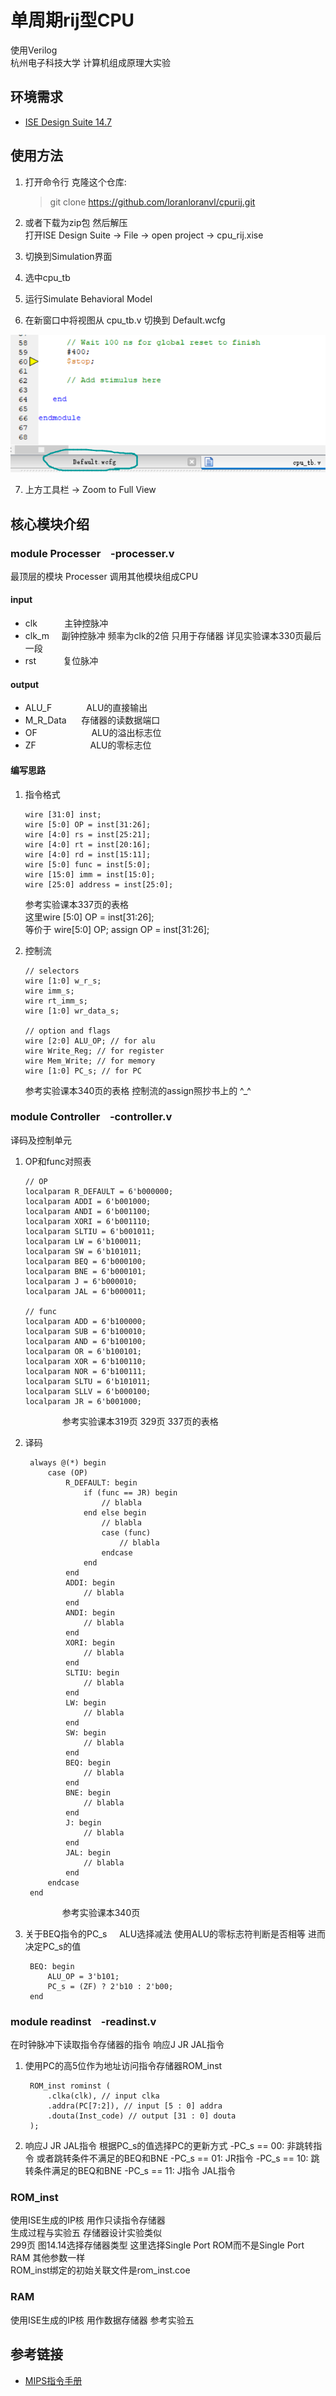# 单周期rij型CPU  
  使用Verilog  
  杭州电子科技大学 计算机组成原理大实验

## 环境需求
  
  * [ISE Design Suite 14.7](https://www.xilinx.com/products/design-tools/ise-design-suite.html)

## 使用方法
  
  1.  打开命令行 克隆这个仓库:  

        > git clone https://github.com/loranloranvl/cpurij.git  

  2.  或者下载为zip包 然后解压  
  打开ISE Design Suite -> File -> open project -> cpu_rij.xise  
  3.  切换到Simulation界面  
  4.  选中cpu_tb  
  5.  运行Simulate Behavioral Model  
  6.  在新窗口中将视图从 cpu_tb.v 切换到 Default.wcfg  

  ![wcfg guide](/img/wcfg.png)

  7.  上方工具栏 -> Zoom to Full View  

## 核心模块介绍  
  
### module Processer &nbsp;&nbsp;&nbsp;-processer.v  
  最顶层的模块 Processer 调用其他模块组成CPU

#### input

- clk&nbsp;&nbsp;&nbsp;&nbsp;&nbsp;&nbsp;&nbsp;&nbsp;&nbsp;&nbsp;&nbsp;主钟控脉冲
- clk_m&nbsp;&nbsp;&nbsp;&nbsp;&nbsp;副钟控脉冲 频率为clk的2倍 只用于存储器 详见实验课本330页最后一段
- rst&nbsp;&nbsp;&nbsp;&nbsp;&nbsp;&nbsp;&nbsp;&nbsp;&nbsp;&nbsp;&nbsp;复位脉冲

#### output

- ALU_F&nbsp;&nbsp;&nbsp;&nbsp;&nbsp;&nbsp;&nbsp;&nbsp;&nbsp;&nbsp;&nbsp;&nbsp;&nbsp;&nbsp;ALU的直接输出
- M_R_Data&nbsp;&nbsp;&nbsp;&nbsp;&nbsp;&nbsp;存储器的读数据端口
- OF&nbsp;&nbsp;&nbsp;&nbsp;&nbsp;&nbsp;&nbsp;&nbsp;&nbsp;&nbsp;&nbsp;&nbsp;&nbsp;&nbsp;&nbsp;&nbsp;&nbsp;&nbsp;&nbsp;&nbsp;&nbsp;&nbsp;ALU的溢出标志位
- ZF&nbsp;&nbsp;&nbsp;&nbsp;&nbsp;&nbsp;&nbsp;&nbsp;&nbsp;&nbsp;&nbsp;&nbsp;&nbsp;&nbsp;&nbsp;&nbsp;&nbsp;&nbsp;&nbsp;&nbsp;&nbsp;&nbsp;ALU的零标志位

#### 编写思路
1.  指令格式  

		wire [31:0] inst;
		wire [5:0] OP = inst[31:26];
		wire [4:0] rs = inst[25:21];
		wire [4:0] rt = inst[20:16];
		wire [4:0] rd = inst[15:11];
		wire [5:0] func = inst[5:0];
		wire [15:0] imm = inst[15:0];
		wire [25:0] address = inst[25:0];

    参考实验课本337页的表格  
    这里wire [5:0] OP = inst[31:26];  
    等价于 wire[5:0] OP; assign OP = inst[31:26];

2.  控制流

		// selectors
		wire [1:0] w_r_s;
		wire imm_s;
		wire rt_imm_s;
		wire [1:0] wr_data_s;

		// option and flags
		wire [2:0] ALU_OP; // for alu
		wire Write_Reg; // for register
		wire Mem_Write; // for memory
		wire [1:0] PC_s; // for PC

	参考实验课本340页的表格
	控制流的assign照抄书上的 \^_^
	
### module Controller &nbsp;&nbsp;&nbsp;-controller.v  
  译码及控制单元

1.  OP和func对照表

    	// OP
    	localparam R_DEFAULT = 6'b000000;
    	localparam ADDI = 6'b001000;
    	localparam ANDI = 6'b001100;
    	localparam XORI = 6'b001110;
    	localparam SLTIU = 6'b001011;
    	localparam LW = 6'b100011;
    	localparam SW = 6'b101011;
    	localparam BEQ = 6'b000100;
    	localparam BNE = 6'b000101;
    	localparam J = 6'b000010;
    	localparam JAL = 6'b000011;

    	// func
    	localparam ADD = 6'b100000;
    	localparam SUB = 6'b100010;
    	localparam AND = 6'b100100;
    	localparam OR = 6'b100101;
    	localparam XOR = 6'b100110;
    	localparam NOR = 6'b100111;
    	localparam SLTU = 6'b101011;
    	localparam SLLV = 6'b000100;
    	localparam JR = 6'b001000;

&nbsp;&nbsp;&nbsp;&nbsp;&nbsp;&nbsp;&nbsp;&nbsp;&nbsp;&nbsp;&nbsp;&nbsp;&nbsp;&nbsp;&nbsp;&nbsp;&nbsp;&nbsp;&nbsp;&nbsp;&nbsp;参考实验课本319页 329页 337页的表格

2. 译码

    	always @(*) begin
    		case (OP)
    			R_DEFAULT: begin
    				if (func == JR) begin
    					// blabla
    				end else begin
    					// blabla
    					case (func)
    						// blabla
    					endcase
    				end
    			end
    			ADDI: begin
    				// blabla
    			end
    			ANDI: begin
    				// blabla
    			end
    			XORI: begin
    				// blabla
    			end
    			SLTIU: begin
    				// blabla
    			end
    			LW: begin
    				// blabla
    			end
    			SW: begin
    				// blabla
    			end
    			BEQ: begin
    				// blabla
    			end
    			BNE: begin
    				// blabla
    			end
    			J: begin
    				// blabla
    			end
    			JAL: begin
    				// blabla
    			end
    		endcase
    	end

&nbsp;&nbsp;&nbsp;&nbsp;&nbsp;&nbsp;&nbsp;&nbsp;&nbsp;&nbsp;&nbsp;&nbsp;&nbsp;&nbsp;&nbsp;&nbsp;&nbsp;&nbsp;&nbsp;&nbsp;&nbsp;参考实验课本340页

3. 关于BEQ指令的PC_s &nbsp;&nbsp;&nbsp;&nbsp;ALU选择减法 使用ALU的零标志符判断是否相等 进而决定PC_s的值
	
    	BEQ: begin
    		ALU_OP = 3'b101;
    		PC_s = (ZF) ? 2'b10 : 2'b00;
    	end


### module readinst &nbsp;&nbsp;&nbsp;-readinst.v  
在时钟脉冲下读取指令存储器的指令
响应J JR JAL指令

1. 使用PC的高5位作为地址访问指令存储器ROM_inst

    	ROM_inst rominst (
    		.clka(clk), // input clka
    		.addra(PC[7:2]), // input [5 : 0] addra
    		.douta(Inst_code) // output [31 : 0] douta
    	);

2. 响应J JR JAL指令 根据PC_s的值选择PC的更新方式
-PC_s == 00: 非跳转指令 或者跳转条件不满足的BEQ和BNE
-PC_s == 01: JR指令
-PC_s == 10: 跳转条件满足的BEQ和BNE
-PC_s == 11: J指令 JAL指令

### ROM_inst
使用ISE生成的IP核 用作只读指令存储器  
生成过程与实验五 存储器设计实验类似  
299页 图14.14选择存储器类型 这里选择Single Port ROM而不是Single Port RAM 其他参数一样  
ROM_inst绑定的初始关联文件是rom_inst.coe

### RAM
使用ISE生成的IP核 用作数据存储器
参考实验五

## 参考链接
  
  * [MIPS指令手册](http://www.mrc.uidaho.edu/mrc/people/jff/digital/MIPSir.html)